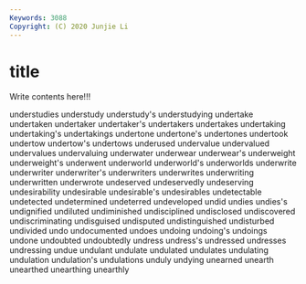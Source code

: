 ```yaml
---
Keywords: 3088
Copyright: (C) 2020 Junjie Li
---
```


# title

Write contents here!!!

understudies
understudy 
understudy's 
understudying 
undertake 
undertaken 
undertaker 
undertaker's 
undertakers 
undertakes 
undertaking
undertaking's 
undertakings 
undertone 
undertone's 
undertones 
undertook 
undertow 
undertow's 
undertows 
underused
undervalue 
undervalued 
undervalues 
undervaluing 
underwater 
underwear 
underwear's 
underweight 
underweight's 
underwent
underworld 
underworld's 
underworlds 
underwrite 
underwriter 
underwriter's 
underwriters 
underwrites 
underwriting 
underwritten
underwrote 
undeserved 
undeservedly 
undeserving 
undesirability 
undesirable 
undesirable's 
undesirables 
undetectable 
undetected
undetermined 
undeterred 
undeveloped 
undid 
undies 
undies's 
undignified 
undiluted 
undiminished 
undisciplined
undisclosed 
undiscovered 
undiscriminating 
undisguised 
undisputed 
undistinguished 
undisturbed 
undivided 
undo 
undocumented
undoes 
undoing 
undoing's 
undoings 
undone 
undoubted 
undoubtedly 
undress 
undress's 
undressed
undresses 
undressing 
undue 
undulant 
undulate 
undulated 
undulates 
undulating 
undulation 
undulation's
undulations 
unduly 
undying 
unearned 
unearth 
unearthed 
unearthing 
unearthly 

